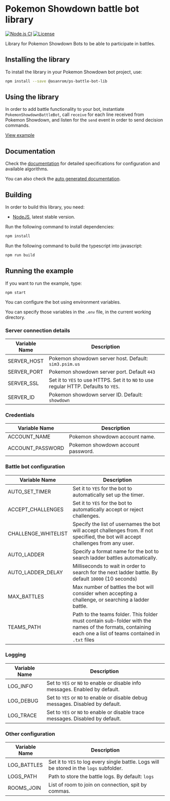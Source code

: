 # Pokemon Showdown battle bot library

[![Node.js CI](https://github.com/AgustinSRG/ps-battle-bot-lib/actions/workflows/node.js.yml/badge.svg)](https://github.com/AgustinSRG/ps-battle-bot-lib/actions/workflows/node.js.yml)
[![License](https://img.shields.io/badge/license-MIT-blue.svg?style=flat)](https://github.com/AgustinSRG/ps-battle-bot-lib/blob/master/LICENSE)

Library for Pokemon Showdown Bots to be able to participate in battles. 

## Installing the library

To install the library in your Pokemon Showdown bot project, use:

```sh
npm install --save @asanrom/ps-battle-bot-lib
```

## Using the library

In order to add battle functionality to your bot, instantiate `PokemonShowdownBattleBot`, call `receive` for each line received from Pokemon Showdown, and listen for the `send` event in order to send decision commands.

[View example](./src/examples/example.ts)

## Documentation

Check the [documentation](./DOCUMENTATION.md) for detailed specifications for configuration and available algorithms.

You can also check the [auto generated documentation](https://agustinsrg.github.io/ps-battle-bot-lib/).

## Building

In order to build this library, you need:

 - [NodeJS](https://nodejs.org/en), latest stable version.

Run the following command to install dependencies:

```sh
npm install
```

Run the following command to build the typescript into javascript:

```sh
npm run build
```

## Running the example

If you want to run the example, type:

```
npm start
```

You can configure the bot using environment variables.

You can specify those variables in the `.env` file, in the current working directory.


### Server connection details

| Variable Name | Description                                                                          |
| ------------- | ------------------------------------------------------------------------------------ |
| SERVER_HOST   | Pokemon showdown server host. Default: `sim3.psim.us`                                |
| SERVER_PORT   | Pokemon showdown server port. Default `443`                                          |
| SERVER_SSL    | Set it to `YES` to use HTTPS. Set it to `NO` to use regular HTTP. Defaults to `YES`. |
| SERVER_ID     | Pokemon showdown server ID. Default: `showdown`                                      |

### Credentials

| Variable Name    | Description                        |
| ---------------- | ---------------------------------- |
| ACCOUNT_NAME     | Pokemon showdown account name.     |
| ACCOUNT_PASSWORD | Pokemon showdown account password. |

### Battle bot configuration

| Variable Name       | Description                                                                                                                                                |
| ------------------- | ---------------------------------------------------------------------------------------------------------------------------------------------------------- |
| AUTO_SET_TIMER      | Set it to `YES` for the bot to automatically set up the timer.                                                                                             |
| ACCEPT_CHALLENGES   | Set it to `YES` for the bot to automatically accept or reject challenges.                                                                                  |
| CHALLENGE_WHITELIST | Specify the list of usernames the bot will accept challenges from. If not specified, the bot will accept challenges from any user.                         |
| AUTO_LADDER         | Specify a format name for the bot to search ladder battles automatically.                                                                                  |
| AUTO_LADDER_DELAY   | Milliseconds to wait in order to search for the next ladder battle. By default `10000` (10 seconds)                                                        |
| MAX_BATTLES         | Max number of battles the bot will consider when accepting a challenge, or searching a ladder battle.                                                      |
| TEAMS_PATH          | Path to the teams folder. This folder must contain sub-folder with the names of the formats, containing each one a list of teams contained in `.txt` files |

### Logging

| Variable Name | Description                                                                    |
| ------------- | ------------------------------------------------------------------------------ |
| LOG_INFO      | Set to `YES` or `NO` to enable or disable info messages. Enabled by default.   |
| LOG_DEBUG     | Set to `YES` or `NO` to enable or disable debug messages. Disabled by default. |
| LOG_TRACE     | Set to `YES` or `NO` to enable or disable trace messages. Disabled by default. |

### Other configuration

| Variable Name | Description                                                                              |
| ------------- | ---------------------------------------------------------------------------------------- |
| LOG_BATTLES   | Set it to `YES` to log every single battle. Logs will be stored in the `logs` subfolder. |
| LOGS_PATH     | Path to store the battle logs. By default: `logs`                                        |
| ROOMS_JOIN    | List of room to join on connection, spit by commas.                                      |
